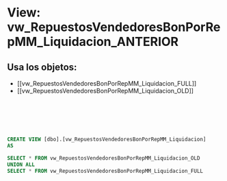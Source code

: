 # View: vw_RepuestosVendedoresBonPorRepMM_Liquidacion_ANTERIOR

## Usa los objetos:
- [[vw_RepuestosVendedoresBonPorRepMM_Liquidacion_FULL]]
- [[vw_RepuestosVendedoresBonPorRepMM_Liquidacion_OLD]]

```sql






CREATE VIEW [dbo].[vw_RepuestosVendedoresBonPorRepMM_Liquidacion]
AS

SELECT * FROM vw_RepuestosVendedoresBonPorRepMM_Liquidacion_OLD
UNION ALL
SELECT * FROM vw_RepuestosVendedoresBonPorRepMM_Liquidacion_FULL


```
